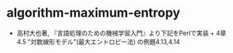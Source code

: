 # algorithm-maximum-entropy

+ 高村大也著, 『言語処理のための機械学習入門』より下記をPerlで実装
      + 4章 4.5 "対数線形モデル"(最大エントロピー法) の例題4.13,4.14

